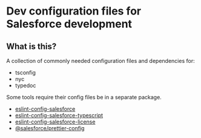 # Dev configuration files for Salesforce development

## What is this?

A collection of commonly needed configuration files and dependencies for:

- tsconfig
- nyc
- typedoc

Some tools require their config files be in a separate package.

- [eslint-config-salesforce](https://www.npmjs.com/package/eslint-config-salesforce)
- [eslint-config-salesforce-typescript](https://www.npmjs.com/package/eslint-config-salesforce-typescript)
- [eslint-config-salesforce-license](https://www.npmjs.com/package/eslint-config-salesforce-license)
- [@salesforce/prettier-config](https://www.npmjs.com/package/@salesforce/prettier-config)
